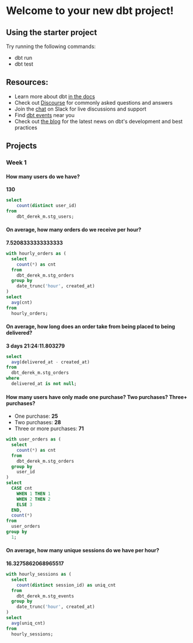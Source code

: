 # Welcome to your new dbt project!

## Using the starter project

Try running the following commands:
- dbt run
- dbt test


## Resources:
- Learn more about dbt [in the docs](https://docs.getdbt.com/docs/introduction)
- Check out [Discourse](https://discourse.getdbt.com/) for commonly asked questions and answers
- Join the [chat](https://community.getdbt.com/) on Slack for live discussions and support
- Find [dbt events](https://events.getdbt.com) near you
- Check out [the blog](https://blog.getdbt.com/) for the latest news on dbt's development and best practices

## Projects

### Week 1

#### How many users do we have?

**130**

```sql
select
    count(distinct user_id)
from
    dbt_derek_m.stg_users;
```

#### On average, how many orders do we receive per hour?

**7.5208333333333333**

```sql
with hourly_orders as (
  select
    count(*) as cnt
  from
    dbt_derek_m.stg_orders
  group by
    date_trunc('hour', created_at)
)
select
  avg(cnt)
from
  hourly_orders;
```

#### On average, how long does an order take from being placed to being delivered?

**3 days 21:24:11.803279**

```sql
select
  avg(delivered_at - created_at)
from
  dbt_derek_m.stg_orders
where
  delivered_at is not null;
```

#### How many users have only made one purchase? Two purchases? Three+ purchases?

- One purchase: **25**
- Two purchases: **28**
- Three or more purchases: **71**

```sql
with user_orders as (
  select
    count(*) as cnt
  from
    dbt_derek_m.stg_orders
  group by
    user_id
)
select
  CASE cnt
    WHEN 1 THEN 1
    WHEN 2 THEN 2
    ELSE 3
  END,
  count(*)
from
  user_orders
group by
  1;
```

#### On average, how many unique sessions do we have per hour?

**16.3275862068965517**

```sql
with hourly_sessions as (
  select
    count(distinct session_id) as uniq_cnt
  from
    dbt_derek_m.stg_events
  group by
    date_trunc('hour', created_at)
)
select
  avg(uniq_cnt)
from
  hourly_sessions;
```
